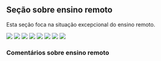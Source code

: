 
## Seção sobre ensino remoto

Esta seção foca na situação excepcional do ensino remoto.

![](1.png)
![](2.png)
![](3.png)
![](4.png)
![](5.png)
![](6.png)
![](7.png)
![](8.png)

### Comentários sobre ensino remoto

